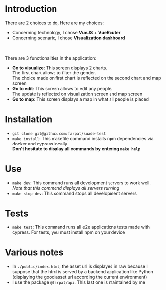 # Introduction
There are 2 choices to do, Here are my choices:
- Concerning technology, I chose **VueJS** + **VueRouter**
- Concerning scenario, I chose **Visualization dashboard**

<br><br>
There are 3 functionalities in the application:
- **Go to visualize**: This screen displays 2 charts. <br>
The first chart allows to filter the gender. <br>
The choice made on first chart is reflected on the second chart and map screen
- **Go to edit**: This screen allows to edit any people. <br>
 The update is reflected on visualization screen and map screen
- **Go to map**: This screen displays a map in what all people is placed

# Installation
- `git clone git@github.com:farpat/suade-test`
- `make install`: This makefile command installs npm dependencies via docker and cypress locally
<br>**Don't hesitate to display all commands by entering `make help`**

# Use
- `make dev`: This command runs all development servers to work well. *Note that this command displays all servers running*
- `make stop-dev`: This command stops all development servers

# Tests
- `make test`: This command runs all e2e applications tests made with cypress. For tests, you must install npm on your device

# Various notes
- In `./public/index.html`, the asset url is displayed in raw because I suppose that the html is served by a backend application like Python (displaying the good asset url according the current environment)
- I use the package `@farpat/api`. This last one is maintained by me
